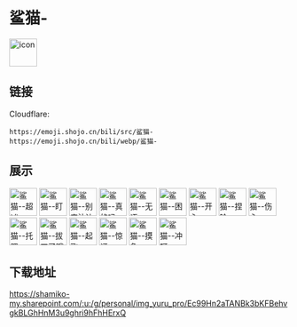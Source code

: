 # 鲨猫-
<img src="https://emoji.shojo.cn/bili/src/鲨猫-/icon.png" width="50" height="50" alt="icon">

## 链接
Cloudflare:
```
https://emoji.shojo.cn/bili/src/鲨猫-
https://emoji.shojo.cn/bili/webp/鲨猫-
```
## 展示
<img src="https://emoji.shojo.cn/bili/src/鲨猫-/鲨猫--超凶.png" width="50" height="50" alt="鲨猫--超凶">
<img src="https://emoji.shojo.cn/bili/src/鲨猫-/鲨猫--盯.png" width="50" height="50" alt="鲨猫--盯">
<img src="https://emoji.shojo.cn/bili/src/鲨猫-/鲨猫--别来沾边.png" width="50" height="50" alt="鲨猫--别来沾边">
<img src="https://emoji.shojo.cn/bili/src/鲨猫-/鲨猫--真的吗.png" width="50" height="50" alt="鲨猫--真的吗">
<img src="https://emoji.shojo.cn/bili/src/鲨猫-/鲨猫--无语.png" width="50" height="50" alt="鲨猫--无语">
<img src="https://emoji.shojo.cn/bili/src/鲨猫-/鲨猫--困.png" width="50" height="50" alt="鲨猫--困">
<img src="https://emoji.shojo.cn/bili/src/鲨猫-/鲨猫--开心.png" width="50" height="50" alt="鲨猫--开心">
<img src="https://emoji.shojo.cn/bili/src/鲨猫-/鲨猫--捏脸.png" width="50" height="50" alt="鲨猫--捏脸">
<img src="https://emoji.shojo.cn/bili/src/鲨猫-/鲨猫--伤心.png" width="50" height="50" alt="鲨猫--伤心">
<img src="https://emoji.shojo.cn/bili/src/鲨猫-/鲨猫--托腮.png" width="50" height="50" alt="鲨猫--托腮">
<img src="https://emoji.shojo.cn/bili/src/鲨猫-/鲨猫--拔刀了哦.png" width="50" height="50" alt="鲨猫--拔刀了哦">
<img src="https://emoji.shojo.cn/bili/src/鲨猫-/鲨猫--起飞.png" width="50" height="50" alt="鲨猫--起飞">
<img src="https://emoji.shojo.cn/bili/src/鲨猫-/鲨猫--惊讶.png" width="50" height="50" alt="鲨猫--惊讶">
<img src="https://emoji.shojo.cn/bili/src/鲨猫-/鲨猫--摸鱼.png" width="50" height="50" alt="鲨猫--摸鱼">
<img src="https://emoji.shojo.cn/bili/src/鲨猫-/鲨猫--冲呀.png" width="50" height="50" alt="鲨猫--冲呀">

## 下载地址

https://shamiko-my.sharepoint.com/:u:/g/personal/img_yuru_pro/Ec99Hn2aTANBk3bKFBehvgkBLGhHnM3u9ghri9hFhHErxQ